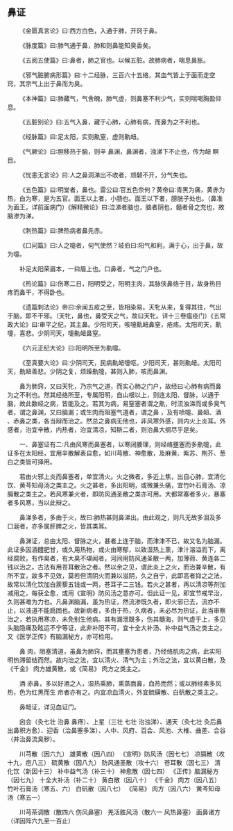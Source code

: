 ## 鼻证


&emsp;&emsp;《金匮真言论》曰∶西方白色，入通于肺，开窍于鼻。

&emsp;&emsp;《脉度篇》曰∶肺气通于鼻，肺和则鼻能知臭香矣。

&emsp;&emsp;《五阅五使篇》曰∶鼻者，肺之官也。以候五脏。故肺病者，喘息鼻胀。

&emsp;&emsp;《邪气脏腑病形篇》曰∶十二经脉，三百六十五络，其血气皆上于面而走空窍，其宗气上出于鼻而为臭。

&emsp;&emsp;《本神篇》曰∶肺藏气，气舍魄，肺气虚，则鼻塞不利少气，实则喘喝胸盈仰息。

&emsp;&emsp;《五脏别论》曰∶五气入鼻，藏于心肺，心肺有病，而鼻为之不利也。

&emsp;&emsp;《经脉篇》曰∶足太阳，实则鼽窒，虚则鼽衄。

&emsp;&emsp;《气厥论》曰∶胆移热于脑，则辛 鼻渊，鼻渊者，浊涕下不止也，传为衄 瞑目。

&emsp;&emsp;《忧恚无言论》曰∶人之鼻洞涕出不收者，颃颡不开，分气失也。

&emsp;&emsp;《五色篇》曰∶明堂者，鼻也。雷公曰∶官五色奈何？黄帝曰∶青黑为痛，黄赤为热，白为寒，是为五官。面王以上者，小肠也。面王以下者，膀胱子处也。（鼻准为面王，详前面病门）《解精微论》曰∶泣涕者脑也，脑者阴也，髓者骨之充也，故脑渗为涕。

&emsp;&emsp;《刺热篇》曰∶脾热病者鼻先赤。

&emsp;&emsp;《口问篇》曰∶人之嚏者，何气使然？岐伯曰∶阳气和利，满于心，出于鼻，故为嚏。

&emsp;&emsp;补足太阳荣眉本，一曰眉上也。口鼻者，气之门户也。

&emsp;&emsp;《热论篇》曰∶伤寒二日，阳明受之，阳明主肉，其脉侠鼻络于目，故身热目疼而鼻干，不得卧也。

&emsp;&emsp;《遗篇刺法论》帝曰∶余闻五疫之至，皆相染易。天牝从来，复得其往，气出于脑，即不干邪。（天牝，鼻也，鼻受天之气，故曰天牝。详十三卷瘟疫门）《五常政大论》曰∶审平之纪，其主鼻。少阳司天，咳嚏鼽衄鼻窒，疮疡。太阳司天，鼽嚏，喜悲。少阴司天，嚏鼽衄鼻窒。

&emsp;&emsp;《六元正纪大论》曰∶阳明所至为鼽嚏。

&emsp;&emsp;《至真要大论》曰∶少阴司天，民病鼽衄嚏呕。少阳司天，甚则鼽衄。太阳司天，鼽衄善悲。少阴之复，烦躁鼽嚏，甚则入肺，咳而鼻渊。

&emsp;&emsp;鼻为肺窍，又曰天牝，乃宗气之道，而实心肺之门户，故经曰∶心肺有病而鼻为之不利也。然其经络所至，专属阳明，自山根以上，则连太阳、督脉，以通于脑，故此数经之病，皆能及之。若其为病，易窒塞者谓之鼽，时流浊涕而或多臭气者，谓之鼻渊，又曰脑漏；或生肉而阻塞气道者，谓之鼻 ，及有喷嚏、鼻衄、酒 、赤鼻之类，各当辩而治之。然总之鼻病无他也，非风寒外感，则内火上炎耳。外感者，治宜辛散，内热者，治宜清凉，知斯二者，则治鼻大纲尽乎是矣。

&emsp;&emsp;一、鼻塞证有二∶凡由风寒而鼻塞者，以寒闭腠理，则经络壅塞而多鼽嚏，此证多在太阳经，宜用辛散解表自愈，如川芎散、神愈散，及麻黄、紫苏、荆芥、葱白之类皆可择用。

&emsp;&emsp;若由火邪上炎而鼻塞者，单宜清火。火之微者，多近上焦，出自心肺，宜清化饮、黄芩知母汤之类主之。火之甚者，多出阳明，或微兼头痛，宜竹叶石膏汤、凉膈散之类主之。若风寒兼火者，即防风通圣散之类亦可用。大都常塞者多火，暴塞者多风寒，当以此辩之。

&emsp;&emsp;鼻涕多者，多由于火，故曰∶肺热甚则鼻涕出。由此观之，则凡无故多泪及多口涎者，亦多属肝脾之火，皆其类耳。

&emsp;&emsp;鼻渊证，总由太阳、督脉之火，甚者上连于脑，而津津不已，故又名为脑漏。此证多因酒醴肥甘，或久用热物，或火由寒郁，以致湿热上熏，津汁溶溢而下，离经腐败，有作臭者，有大臭不堪闻者，河间用防风通圣散一两，加薄荷、黄连各二钱以治之。古法有用苍耳散治之者。然以余之见，谓此炎上之火，而治兼辛散，有所不宜，故多不见效，莫若但清阴火而兼以滋阴，久之自宁，此即高者抑之之法，故常以清化饮加白蒺藜五钱或一两，苍耳子二三钱。若火之甚者，再以清凉等剂加减用之，每获全愈，或用《宣明》防风汤之意亦可。但此证一见，即宜节戒早治，久则甚难为力也。凡鼻渊脑漏，虽为热证，然流渗既久者，即火邪已去，流亦不止，以液道不能扃固也。故新病者，多由于热，久病者，未必尽为热证，此当审察治之，若执用寒凉，未免别生他病。其有漏泄既多，伤其髓海，则气虚于上，多见头脑隐痛及眩运不宁等证，此非补阳不可，宜十全大补汤、补中益气汤之类主之。又《医学正传》有脑漏秘方，亦可检用。

&emsp;&emsp;鼻 肉，阻塞清道，虽鼻为肺窍，而其壅塞为患者，乃经络肌肉之病，此实阳明热滞留结而然。故内治之法，宜以清火、清气为主；外治之法，宜以黄白散，及《千金》 肉方雄黄散，或《简易》 肉方之类主之。

&emsp;&emsp;酒 赤鼻，多以好酒之人，湿热乘肺，熏蒸面鼻，血热而然；或以肺经素多风热，色为红黑而生 疖者亦有之。内宜凉血清火，外宜硫磺散、白矾散之类主之。

&emsp;&emsp;鼻衄证，详见血证门。

&emsp;&emsp;囟会（灸七壮 治鼻 鼻痔）、上星（三壮 七壮 治浊涕）、通天（灸七壮 灸后鼻出鼻积方愈）、迎香（治鼻塞多涕）、人中、风府、百会、风池、大椎、曲差、合谷（并治鼻流臭秽）。

&emsp;&emsp;川芎散（因六九） 雄黄散（因八四） 《宣明》防风汤（因七七） 凉膈散（攻十九，痘八三） 硫黄散（因八九） 防风通圣散（攻十六） 苍耳散（因七三） 清化饮（新因十三） 补中益气汤（补三十） 神愈散（因七四） 《正传》脑漏秘方（因七九） 十全大补汤（补二十） 黄白散（因八十） 《千金》 肉方（因八五） 竹叶石膏汤（寒五、六） 白矾散（因八七） 《简易》 肉方（因八六） 黄芩知母汤（寒五一）

&emsp;&emsp;川芎茶调散（散四六 伤风鼻塞） 羌活胜风汤（散六一 风热鼻塞） 面鼻诸方（详因阵六九至一百止）


